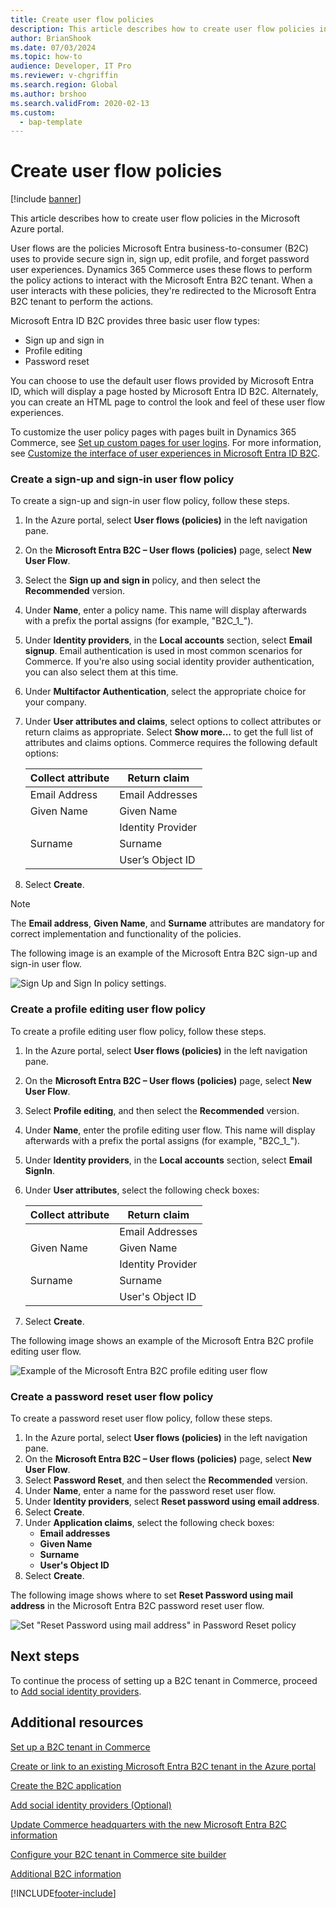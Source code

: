 ```yaml
---
title: Create user flow policies
description: This article describes how to create user flow policies in the Microsoft Azure portal.
author: BrianShook
ms.date: 07/03/2024
ms.topic: how-to
audience: Developer, IT Pro
ms.reviewer: v-chgriffin
ms.search.region: Global
ms.author: brshoo
ms.search.validFrom: 2020-02-13
ms.custom: 
  - bap-template
---
```


# Create user flow policies

[!include [banner](../includes/banner.md)]

This article describes how to create user flow policies in the Microsoft Azure portal.

User flows are the policies Microsoft Entra business-to-consumer (B2C) uses to provide secure sign in, sign up, edit profile, and forget password user experiences. Dynamics 365 Commerce uses these flows to perform the policy actions to interact with the Microsoft Entra B2C tenant. When a user interacts with these policies, they're redirected to the Microsoft Entra B2C tenant to perform the actions.

Microsoft Entra ID B2C provides three basic user flow types:
- Sign up and sign in
- Profile editing
- Password reset

You can choose to use the default user flows provided by Microsoft Entra ID, which will display a page hosted by Microsoft Entra ID B2C. Alternately, you can create an HTML page to control the look and feel of these user flow experiences. 

To customize the user policy pages with pages built in Dynamics 365 Commerce, see [Set up custom pages for user logins](../custom-pages-user-logins.md). For more information, see [Customize the interface of user experiences in Microsoft Entra ID B2C](/azure/active-directory-b2c/tutorial-customize-ui).

### Create a sign-up and sign-in user flow policy

To create a sign-up and sign-in user flow policy, follow these steps.

1. In the Azure portal, select **User flows (policies)** in the left navigation pane.
1. On the **Microsoft Entra B2C – User flows (policies)** page, select **New User Flow**.
1. Select the **Sign up and sign in** policy, and then select the **Recommended** version.
1. Under **Name**, enter a policy name. This name will display afterwards with a prefix the portal assigns (for example, "B2C_1_").
1. Under **Identity providers**, in the **Local accounts** section, select **Email signup**. Email authentication is used in most common scenarios for Commerce. If you're also using social identity provider authentication, you can also select them at this time.
1. Under **Multifactor Authentication**, select the appropriate choice for your company. 
1. Under **User attributes and claims**, select options to collect attributes or return claims as appropriate. Select **Show more...** to get the full list of attributes and claims options. Commerce requires the following default options:

    | **Collect  attribute** | **Return  claim** |
    | ---------------------- | ----------------- |
    | Email Address          | Email Addresses   |
    | Given Name             | Given Name        |
    |                        | Identity Provider |
    | Surname                | Surname           |
    |                        | User’s Object ID  |

1. Select **Create**.

> [!NOTE]
> The **Email address**, **Given Name**, and **Surname** attributes are mandatory for correct implementation and functionality of the policies.

The following image is an example of the Microsoft Entra B2C sign-up and sign-in user flow.

![Sign Up and Sign In policy settings.](../media/B2CImage_11.png)

   
### Create a profile editing user flow policy

To create a profile editing user flow policy, follow these steps.

1. In the Azure portal, select **User flows (policies)** in the left navigation pane.
1. On the **Microsoft Entra B2C – User flows (policies)** page, select **New User Flow**.
1. Select **Profile editing**, and then select the **Recommended** version.
1. Under **Name**, enter the profile editing user flow. This name will display afterwards with a prefix the portal assigns (for example, "B2C_1_").
1. Under **Identity providers**, in the **Local accounts** section, select **Email SignIn**.
1. Under **User attributes**, select the following check boxes:
    
    | **Collect  attribute** | **Return  claim** |
    | ---------------------- | ----------------- |
    |                        | Email Addresses   |
    | Given Name             | Given Name        |
    |                        | Identity Provider |
    | Surname                | Surname           |
    |                        | User's Object ID  |
    
1. Select **Create**.

The following image shows an example of the Microsoft Entra B2C profile editing user flow.

![Example of the Microsoft Entra B2C profile editing user flow](../media/B2CImage_12.png)

### Create a password reset user flow policy

To create a password reset user flow policy, follow these steps.

1. In the Azure portal, select **User flows (policies)** in the left navigation pane.
1. On the **Microsoft Entra B2C – User flows (policies)** page, select **New User Flow**.
1. Select **Password Reset**, and then select the **Recommended** version.
1. Under **Name**, enter a name for the password reset user flow.
1. Under **Identity providers**, select **Reset password using email address**.
1. Select **Create**.
1. Under **Application claims**, select the following check boxes:
    - **Email addresses**
    - **Given Name**
    - **Surname**
    - **User's Object ID**
1. Select **Create**.

The following image shows where to set **Reset Password using mail address** in the Microsoft Entra B2C password reset user flow.

![Set "Reset Password using mail address" in Password Reset policy](../media/B2CImage_13.png)

## Next steps

To continue the process of setting up a B2C tenant in Commerce, proceed to [Add social identity providers](add-social-identity-providers.md).

## Additional resources

[Set up a B2C tenant in Commerce](set-up-B2C-tenant.md)

[Create or link to an existing Microsoft Entra B2C tenant in the Azure portal](create-link-aad-b2c-tenant.md)

[Create the B2C application](create-b2c-app.md)

[Add social identity providers (Optional)](add-social-identity-providers.md)

[Update Commerce headquarters with the new Microsoft Entra B2C information](update-hq-aad-b2c-info.md)

[Configure your B2C tenant in Commerce site builder](config-b2c-tenant-site-builder.md)

[Additional B2C information](additional-b2c-info.md)


[!INCLUDE[footer-include](../../includes/footer-banner.md)]
